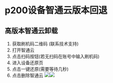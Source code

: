 # p200设备智通云版本回退

## 高版本智通云卸载
1. 获取刷机码二维码 (联系技术支持)
2. 打开智通云
3. 点击扫码按钮(若无扫码在账号中输入刷机码)
4.  进入设备还原页
5. 点击一键还原(需要等待几秒)
6. 点击删除智通云
![](./_image/2020-04-16/device-2020-06-01-160649.png?r=55)![](./_image/2020-04-16/device-2020-06-01-161013.png?r=52)